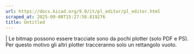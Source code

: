 ```yaml
---
url: https://docs.kicad.org/9.0/it/pl_editor/pl_editor.html
scraped_at: 2025-09-08T15:27:58.819276
title: Untitled
---
```


|  Le bitmap possono essere tracciate sono da pochi plotter (solo PDF e PS).
Per questo motivo gli altri plotter tracceranno solo un rettangolo vuoto.

